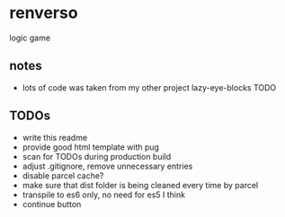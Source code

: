 # renverso
logic game

## notes
* lots of code was taken from my other project lazy-eye-blocks TODO

## TODOs
* write this readme
* provide good html template with pug
* scan for TODOs during production build
* adjust .gitignore, remove unnecessary entries
* disable parcel cache?
* make sure that dist folder is being cleaned every time by parcel
* transpile to es6 only, no need for es5 I think
* continue button
